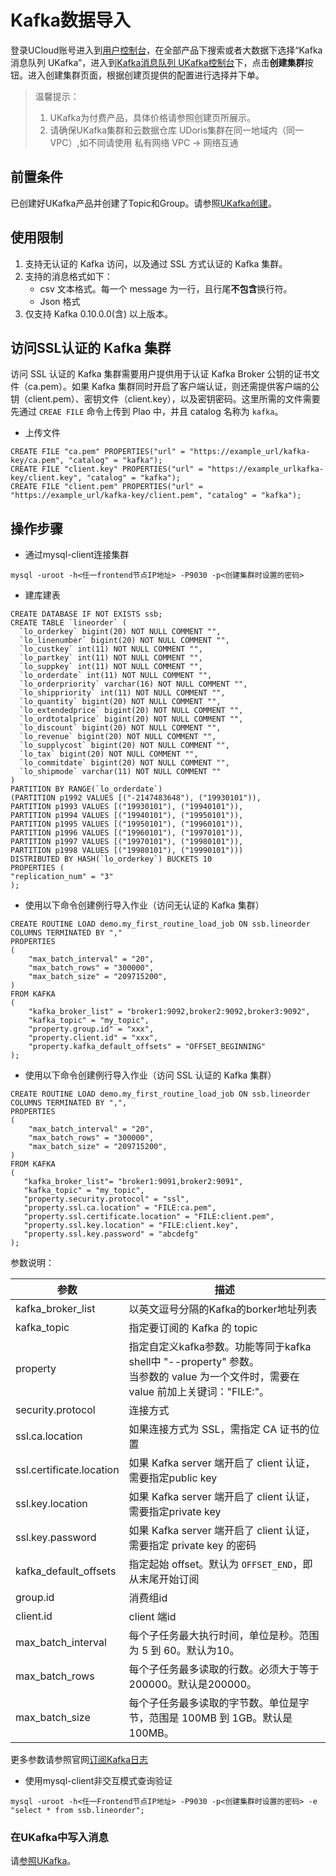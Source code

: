 # Kafka数据导入

登录UCloud账号进入到[用户控制台](https://passport.ucloud.cn/#login)，在全部产品下搜索或者大数据下选择“Kafka消息队列 UKafka”，进入到[Kafka消息队列 UKafka控制台](https://console.ucloud.cn/ukafka/ukafka)下，点击**创建集群**按钮。进入创建集群页面，根据创建页提供的配置进行选择并下单。

<blockquote>
  温馨提示：
   <ol>
     <li>UKafka为付费产品，具体价格请参照创建页所展示。</li>
     <li>请确保UKafka集群和云数据仓库 UDoris集群在同一地域内（同一VPC）,如不同请使用 私有网络 VPC -> 网络互通</li>
   </ol>
</blockquote>


## 前置条件

已创建好UKafka产品并创建了Topic和Group。请参照[UKafka创建](https://docs.ucloud.cn/ukafka/kafkasinkerintro/quickstart)。

## 使用限制

1. 支持无认证的 Kafka 访问，以及通过 SSL 方式认证的 Kafka 集群。
2. 支持的消息格式如下：
   - csv 文本格式。每一个 message 为一行，且行尾**不包含**换行符。
   - Json 格式
3. 仅支持 Kafka 0.10.0.0(含) 以上版本。

## 访问SSL认证的 Kafka 集群

访问 SSL 认证的 Kafka 集群需要用户提供用于认证 Kafka Broker 公钥的证书文件（ca.pem）。如果 Kafka 集群同时开启了客户端认证，则还需提供客户端的公钥（client.pem）、密钥文件（client.key），以及密钥密码。这里所需的文件需要先通过 `CREAE FILE` 命令上传到 Plao 中，并且 catalog 名称为 `kafka`。

- 上传文件

```shell
CREATE FILE "ca.pem" PROPERTIES("url" = "https://example_url/kafka-key/ca.pem", "catalog" = "kafka");
CREATE FILE "client.key" PROPERTIES("url" = "https://example_urlkafka-key/client.key", "catalog" = "kafka");
CREATE FILE "client.pem" PROPERTIES("url" = "https://example_url/kafka-key/client.pem", "catalog" = "kafka");
```

## 操作步骤

- 通过mysql-client连接集群

```shell
mysql -uroot -h<任一frontend节点IP地址> -P9030 -p<创建集群时设置的密码>
```

- 建库建表

```mysql
CREATE DATABASE IF NOT EXISTS ssb;
CREATE TABLE `lineorder` (
  `lo_orderkey` bigint(20) NOT NULL COMMENT "",
  `lo_linenumber` bigint(20) NOT NULL COMMENT "",
  `lo_custkey` int(11) NOT NULL COMMENT "",
  `lo_partkey` int(11) NOT NULL COMMENT "",
  `lo_suppkey` int(11) NOT NULL COMMENT "",
  `lo_orderdate` int(11) NOT NULL COMMENT "",
  `lo_orderpriority` varchar(16) NOT NULL COMMENT "",
  `lo_shippriority` int(11) NOT NULL COMMENT "",
  `lo_quantity` bigint(20) NOT NULL COMMENT "",
  `lo_extendedprice` bigint(20) NOT NULL COMMENT "",
  `lo_ordtotalprice` bigint(20) NOT NULL COMMENT "",
  `lo_discount` bigint(20) NOT NULL COMMENT "",
  `lo_revenue` bigint(20) NOT NULL COMMENT "",
  `lo_supplycost` bigint(20) NOT NULL COMMENT "",
  `lo_tax` bigint(20) NOT NULL COMMENT "",
  `lo_commitdate` bigint(20) NOT NULL COMMENT "",
  `lo_shipmode` varchar(11) NOT NULL COMMENT ""
)
PARTITION BY RANGE(`lo_orderdate`)
(PARTITION p1992 VALUES [("-2147483648"), ("19930101")),
PARTITION p1993 VALUES [("19930101"), ("19940101")),
PARTITION p1994 VALUES [("19940101"), ("19950101")),
PARTITION p1995 VALUES [("19950101"), ("19960101")),
PARTITION p1996 VALUES [("19960101"), ("19970101")),
PARTITION p1997 VALUES [("19970101"), ("19980101")),
PARTITION p1998 VALUES [("19980101"), ("19990101")))
DISTRIBUTED BY HASH(`lo_orderkey`) BUCKETS 10
PROPERTIES (
"replication_num" = "3"
);
```

- 使用以下命令创建例行导入作业（访问无认证的 Kafka 集群）

```shell
CREATE ROUTINE LOAD demo.my_first_routine_load_job ON ssb.lineorder
COLUMNS TERMINATED BY ","
PROPERTIES
(
    "max_batch_interval" = "20",
    "max_batch_rows" = "300000",
    "max_batch_size" = "209715200",
)
FROM KAFKA
(
    "kafka_broker_list" = "broker1:9092,broker2:9092,broker3:9092",
    "kafka_topic" = "my_topic",
    "property.group.id" = "xxx",
    "property.client.id" = "xxx",
    "property.kafka_default_offsets" = "OFFSET_BEGINNING"
);
```

- 使用以下命令创建例行导入作业（访问 SSL 认证的 Kafka 集群）

```shell
CREATE ROUTINE LOAD demo.my_first_routine_load_job ON ssb.lineorder
COLUMNS TERMINATED BY ",",
PROPERTIES
(
    "max_batch_interval" = "20",
    "max_batch_rows" = "300000",
    "max_batch_size" = "209715200",
)
FROM KAFKA
(
   "kafka_broker_list"= "broker1:9091,broker2:9091",
   "kafka_topic" = "my_topic",
   "property.security.protocol" = "ssl",
   "property.ssl.ca.location" = "FILE:ca.pem",
   "property.ssl.certificate.location" = "FILE:client.pem",
   "property.ssl.key.location" = "FILE:client.key",
   "property.ssl.key.password" = "abcdefg"
);
```

参数说明：

| 参数                     | 描述                                                         |
| ------------------------ | ------------------------------------------------------------ |
| kafka_broker_list        | 以英文逗号分隔的Kafka的borker地址列表                        |
| kafka_topic              | 指定要订阅的 Kafka 的 topic                                  |
| property                 | 指定自定义kafka参数。功能等同于kafka shell中 "--property" 参数。<br />当参数的 value 为一个文件时，需要在 value 前加上关键词："FILE:"。 |
| security.protocol        | 连接方式                                                     |
| ssl.ca.location          | 如果连接方式为 SSL，需指定 CA 证书的位置                     |
| ssl.certificate.location | 如果 Kafka server 端开启了 client 认证，需要指定public key   |
| ssl.key.location         | 如果 Kafka server 端开启了 client 认证，需要指定private key  |
| ssl.key.password         | 如果 Kafka server 端开启了 client 认证，需要指定 private key 的密码 |
| kafka_default_offsets    | 指定起始 offset。默认为 `OFFSET_END`，即从末尾开始订阅       |
| group.id                 | 消费组id                                                     |
| client.id                | client 端id                                                  |
| max_batch_interval       | 每个子任务最大执行时间，单位是秒。范围为 5 到 60。默认为10。 |
| max_batch_rows           | 每个子任务最多读取的行数。必须大于等于200000。默认是200000。 |
| max_batch_size           | 每个子任务最多读取的字节数。单位是字节，范围是 100MB 到 1GB。默认是 100MB。 |

更多参数请参照官网[订阅Kafka日志](https://doris.apache.org/zh-CN/data-operate/import/import-scenes/kafka-load.html#)

- 使用mysql-client非交互模式查询验证

```shell
mysql -uroot -h<任一Frontend节点IP地址> -P9030 -p<创建集群时设置的密码> -e "select * from ssb.lineorder";
```

### 在UKafka中写入消息

请[参照UKafka](https://docs.ucloud.cn/ukafka/kafkasinkerintro/quickstart)。


